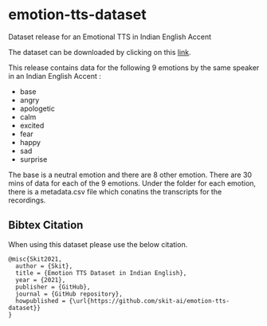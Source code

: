 # emotion-tts-dataset
Dataset release for an Emotional TTS in Indian English Accent

The dataset can be downloaded by clicking on this [link](https://emotion-tts.s3.ap-south-1.amazonaws.com/emotions.zip).

This release contains data for the following 9 emotions by the same speaker in an Indian English Accent :
- base
- angry
- apologetic
- calm
- excited
- fear
- happy
- sad
- surprise

The base is a neutral emotion and there are 8 other emotion. There are 30 mins of data for each of the 9 emotions. 
Under the folder for each emotion, there is a metadata.csv file which conatins the transcripts for the recordings.

## Bibtex Citation

When using this dataset please use the below citation.

```
@misc{Skit2021,
  author = {Skit},
  title = {Emotion TTS Dataset in Indian English},
  year = {2021},
  publisher = {GitHub},
  journal = {GitHub repository},
  howpublished = {\url{https://github.com/skit-ai/emotion-tts-dataset}}
}
```
